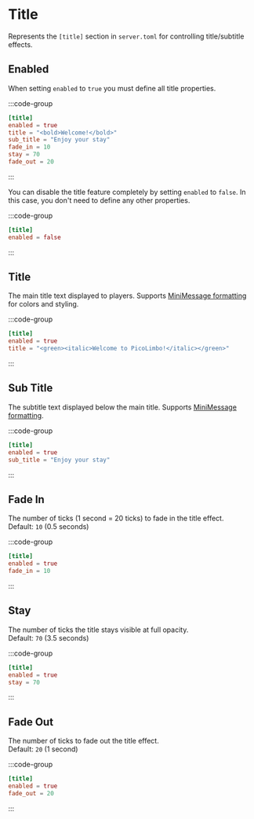 # Title <Badge type="warning" text="1.8+" />

Represents the `[title]` section in `server.toml` for controlling title/subtitle effects.

## Enabled

When setting `enabled` to `true` you must define all title properties.

:::code-group
```toml [server.toml] {2}
[title]
enabled = true
title = "<bold>Welcome!</bold>"
sub_title = "Enjoy your stay"
fade_in = 10
stay = 70
fade_out = 20
```
:::

You can disable the title feature completely by setting `enabled` to `false`. In this case, you don't need to define any other properties.

:::code-group
```toml [server.toml] {2}
[title]
enabled = false
```
:::

## Title

The main title text displayed to players. Supports [MiniMessage formatting](/customization/message-formatting.html) for colors and styling.

:::code-group
```toml [server.toml] {3}
[title]
enabled = true
title = "<green><italic>Welcome to PicoLimbo!</italic></green>"
```
:::

## Sub Title

The subtitle text displayed below the main title. Supports [MiniMessage formatting](/customization/message-formatting.html).

:::code-group
```toml [server.toml] {3}
[title]
enabled = true
sub_title = "Enjoy your stay"
```
:::

## Fade In

The number of ticks (1 second = 20 ticks) to fade in the title effect.  
Default: `10` (0.5 seconds)

:::code-group
```toml [server.toml] {3}
[title]
enabled = true
fade_in = 10
```
:::

## Stay

The number of ticks the title stays visible at full opacity.  
Default: `70` (3.5 seconds)

:::code-group
```toml [server.toml] {3}
[title]
enabled = true
stay = 70
```
:::

## Fade Out

The number of ticks to fade out the title effect.  
Default: `20` (1 second)

:::code-group
```toml [server.toml] {3}
[title]
enabled = true
fade_out = 20
```
:::
